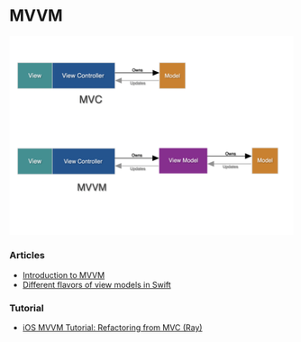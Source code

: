 # MVVM

![MVVM](https://github.com/Lemonbrush/My-iOS-Dev-Learning-Tracker/blob/main/Resources/Images/Other/MVVM.png)

### Articles
- [Introduction to MVVM](https://www.objc.io/issues/13-architecture/mvvm/)
- [Different flavors of view models in Swift](https://www.swiftbysundell.com/articles/different-flavors-of-view-models-in-swift/)

### Tutorial

- [iOS MVVM Tutorial: Refactoring from MVC (Ray)](https://www.raywenderlich.com/6733535-ios-mvvm-tutorial-refactoring-from-mvc)